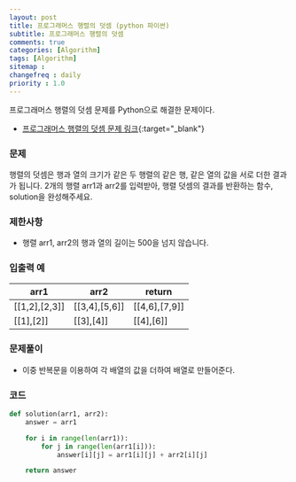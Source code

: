 ```yaml
---
layout: post
title: 프로그래머스 행렬의 덧셈 (python 파이썬)
subtitle: 프로그래머스 행렬의 덧셈
comments: true
categories: [Algorithm]
tags: [Algorithm]
sitemap :
changefreq : daily
priority : 1.0
---
```

프로그래머스 행렬의 덧셈 문제를 Python으로 해결한 문제이다.  

* [프로그래머스 행렬의 덧셈 문제 링크](https://programmers.co.kr/learn/courses/30/lessons/12950){:target="_blank"}

### 문제 
행렬의 덧셈은 행과 열의 크기가 같은 두 행렬의 같은 행, 같은 열의 값을 서로 더한 결과가 됩니다. 2개의 행렬 arr1과 arr2를 입력받아, 행렬 덧셈의 결과를 반환하는 함수, solution을 완성해주세요.

### 제한사항
* 행렬 arr1, arr2의 행과 열의 길이는 500을 넘지 않습니다.

### 입출력 예

|arr1|arr2|return|
|-----|-----|-----|
|[[1,2],[2,3]]|[[3,4],[5,6]]|[[4,6],[7,9]]|
|[[1],[2]]|[[3],[4]]|[[4],[6]]|


### 문제풀이
* 이중 반복문을 이용하여 각 배열의 값을 더하여 배열로 만들어준다.

### 코드
```python
def solution(arr1, arr2):
    answer = arr1

    for i in range(len(arr1)):
        for j in range(len(arr1[i])):
            answer[i][j] = arr1[i][j] + arr2[i][j]

    return answer
```
